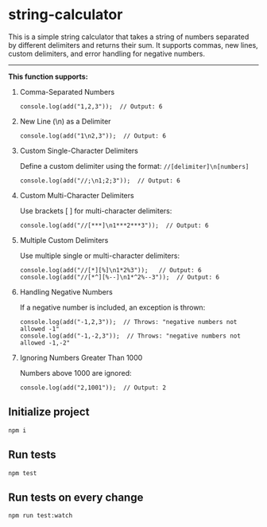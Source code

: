 # string-calculator

This is a simple string calculator that takes a string of numbers separated by different delimiters and returns their sum. It supports commas, new lines, custom delimiters, and error handling for negative numbers.

---

**This function supports:**

1. Comma-Separated Numbers

    ```
    console.log(add("1,2,3"));  // Output: 6
    ```

2. New Line (\n) as a Delimiter

    ```
    console.log(add("1\n2,3"));  // Output: 6
    ```

3. Custom Single-Character Delimiters

    Define a custom delimiter using the format: `//[delimiter]\n[numbers]`

    ```
    console.log(add("//;\n1;2;3"));  // Output: 6
    ```

4. Custom Multi-Character Delimiters

    Use brackets [ ] for multi-character delimiters:

    ```
    console.log(add("//[***]\n1***2***3"));  // Output: 6
    ```

5. Multiple Custom Delimiters

    Use multiple single or multi-character delimiters:

    ```
    console.log(add("//[*][%]\n1*2%3"));   // Output: 6
    console.log(add("//[*^][%--]\n1*^2%--3"));  // Output: 6
    ```

6. Handling Negative Numbers

    If a negative number is included, an exception is thrown:

    ```
    console.log(add("-1,2,3"));  // Throws: "negative numbers not allowed -1"
    console.log(add("-1,-2,3"));  // Throws: "negative numbers not allowed -1,-2"
    ```

7. Ignoring Numbers Greater Than 1000

    Numbers above 1000 are ignored:

    ```
    console.log(add("2,1001"));  // Output: 2
    ```

## Initialize project

```
npm i
```

## Run tests

```
npm test
```

## Run tests on every change

```
npm run test:watch
```
